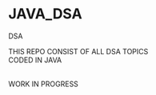 # JAVA_DSA
DSA
<br>

THIS REPO CONSIST OF ALL DSA TOPICS 
<br>
CODED IN JAVA 

<br>
<bold> WORK IN PROGRESS
